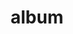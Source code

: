---
layout: album
resource: facebook
title: "album"
description: "masonry"
active: gallery
header-img: "img/gallery-bg.jpg"
album-title: "my 9th album"
images:
  - image_path: TranThiQuynhMy/39/7779443182098848_439241840_7779450028764830_5858514107066553470_n.jpg
  - image_path: TranThiQuynhMy/39/7779443212098845_439515934_7779450048764828_1348644688671627889_n.jpg
  - image_path: TranThiQuynhMy/39/7780174485359051_438264487_7780174475359052_4568213664698285592_n.jpg
  - image_path: TranThiQuynhMy/39/7783513198358513_438275023_7783513191691847_143062213378264137_n.jpg
  - image_path: TranThiQuynhMy/39/7787755381267628_439406914_7787774164599083_912853050707746834_n.jpg
  - image_path: TranThiQuynhMy/39/7787755407934292_439318704_7787774181265748_1950046040806365572_n.jpg
  - image_path: TranThiQuynhMy/39/7787755477934285_439421488_7787774404599059_3146219034847445031_n.jpg
  - image_path: TranThiQuynhMy/39/7787755524600947_439250323_7787774444599055_2540808784962123729_n.jpg
  - image_path: TranThiQuynhMy/39/7787755574600942_439318689_7787774687932364_2796512921303516600_n.jpg
  - image_path: TranThiQuynhMy/39/7787755604600939_439338963_7787774734599026_1102536729464028012_n.jpg
  - image_path: TranThiQuynhMy/39/8308794345830393_453852726_8308797152496779_8203103455036356461_n.jpg
  - image_path: TranThiQuynhMy/39/8308794372497057_453733140_8308797335830094_7633983220385406295_n.jpg
  - image_path: TranThiQuynhMy/39/8308794469163714_453880270_8308797412496753_6315317941133047662_n.jpg
  - image_path: TranThiQuynhMy/39/8308794505830377_454283023_8308797519163409_7947240493593019144_n.jpg
  - image_path: TranThiQuynhMy/39/8308794579163703_453751572_8308797532496741_4149012691574586208_n.jpg
  - image_path: TranThiQuynhMy/39/8327668440609650_454254609_8327672410609253_6572184832894476479_n.jpg
  - image_path: TranThiQuynhMy/39/8327668823942945_454566376_8327673127275848_2452295247686978868_n.jpg
---